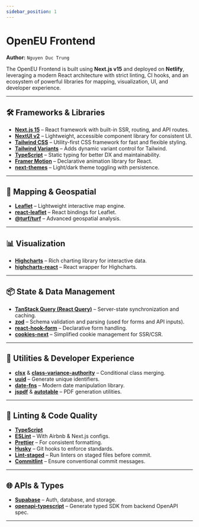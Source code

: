 ```yaml
---
sidebar_position: 1
---
```


# OpenEU Frontend

**Author:** `Nguyen Duc Trung`

The OpenEU Frontend is built using **Next.js v15** and deployed on **Netlify**, leveraging a modern React architecture with strict linting, CI hooks, and an ecosystem of powerful libraries for mapping, visualization, UI, and developer experience.

---

## 🛠 Frameworks & Libraries

- [**Next.js 15**](https://nextjs.org/) – React framework with built-in SSR, routing, and API routes.
- [**NextUI v2**](https://nextui.org/) – Lightweight, accessible component library for consistent UI.
- [**Tailwind CSS**](https://tailwindcss.com/) – Utility-first CSS framework for fast and flexible styling.
- [**Tailwind Variants**](https://tailwind-variants.org) – Adds dynamic variant control for Tailwind.
- [**TypeScript**](https://www.typescriptlang.org/) – Static typing for better DX and maintainability.
- [**Framer Motion**](https://www.framer.com/motion/) – Declarative animation library for React.
- [**next-themes**](https://github.com/pacocoursey/next-themes) – Light/dark theme toggling with persistence.

---

## 📍 Mapping & Geospatial

- [**Leaflet**](https://leafletjs.com/) – Lightweight interactive map engine.
- [**react-leaflet**](https://react-leaflet.js.org/) – React bindings for Leaflet.
- [**@turf/turf**](https://turfjs.org/) – Advanced geospatial analysis.

---

## 📊 Visualization

- [**Highcharts**](https://www.highcharts.com/) – Rich charting library for interactive data.
- [**highcharts-react**](https://github.com/highcharts/highcharts-react) – React wrapper for Highcharts.

---

## 📦 State & Data Management

- [**TanStack Query (React Query)**](https://tanstack.com/query/latest) – Server-state synchronization and caching.
- [**zod**](https://zod.dev/) – Schema validation and parsing (used for forms and API inputs).
- [**react-hook-form**](https://react-hook-form.com/) – Declarative form handling.
- [**cookies-next**](https://www.npmjs.com/package/cookies-next) – Simplified cookie management for SSR/CSR.

---

## 🧩 Utilities & Developer Experience

- [**clsx**](https://github.com/lukeed/clsx) & [**class-variance-authority**](https://cva.style/) – Conditional class merging.
- [**uuid**](https://www.npmjs.com/package/uuid) – Generate unique identifiers.
- [**date-fns**](https://date-fns.org/) – Modern date manipulation library.
- [**jspdf**](https://github.com/parallax/jsPDF) & [**autotable**](https://github.com/simonbengtsson/jsPDF-AutoTable) – PDF generation utilities.

---

## 🧪 Linting & Code Quality

- [**TypeScript**](https://www.typescriptlang.org/)
- [**ESLint**](https://eslint.org/) – With Airbnb & Next.js configs.
- [**Prettier**](https://prettier.io/) – For consistent formatting.
- [**Husky**](https://typicode.github.io/husky) – Git hooks to enforce standards.
- [**Lint-staged**](https://github.com/okonet/lint-staged) – Run linters on staged files before commit.
- [**Commitlint**](https://commitlint.js.org/) – Ensure conventional commit messages.

---

## 🌐 APIs & Types

- [**Supabase**](https://supabase.com/) – Auth, database, and storage.
- [**openapi-typescript**](https://github.com/drwpow/openapi-typescript) – Generate typed SDK from backend OpenAPI spec.

---